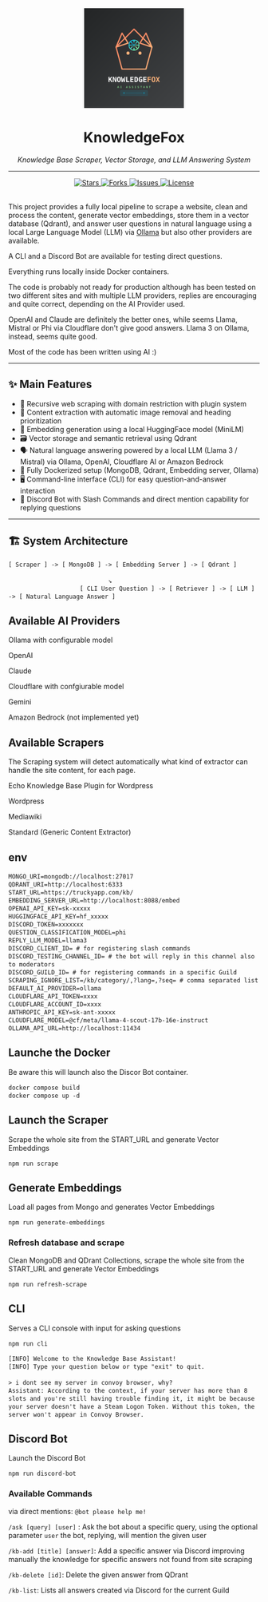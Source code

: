 <div align="center">
  <img src="assets/logo.svg" alt="Project Logo" width="200" height="auto">
  <h1>KnowledgeFox</h1>
  <p><em>Knowledge Base Scraper, Vector Storage, and LLM Answering System</em></p>
  <hr>
  <div>
    <a href="https://github.com/dowmeister/kb-ai-bot/stargazers">
      <img src="https://img.shields.io/github/stars/dowmeister/kb-ai-bot.svg?style=flat-square" alt="Stars">
    </a>
    <a href="https://github.com/dowmeister/kb-ai-bot/network/members">
      <img src="https://img.shields.io/github/forks/dowmeister/kb-ai-bot.svg?style=flat-square" alt="Forks">
    </a>
    <a href="https://github.com/dowmeister/kb-ai-bot/issues">
      <img src="https://img.shields.io/github/issues/dowmeister/kb-ai-bot.svg?style=flat-square" alt="Issues">
    </a>
    <a href="https://github.com/dowmeister/kb-ai-bot/blob/master/LICENSE">
      <img src="https://img.shields.io/github/license/dowmeister/kb-ai-bot.svg?style=flat-square" alt="License">
    </a>
  </div>
  <br>
</div>

This project provides a fully local pipeline to scrape a website, clean and process the content, generate vector embeddings, store them in a vector database (Qdrant), and answer user questions in natural language using a local Large Language Model (LLM) via [Ollama](https://ollama.com/) but also other providers are available.

A CLI and a Discord Bot are available for testing direct questions.

Everything runs locally inside Docker containers.

The code is probably not ready for production although has been tested on two different sites and with multiple LLM providers, replies are encouraging and quite correct, depending on the AI Provider used.

OpenAI and Claude are definitely the better ones, while seems Llama, Mistral or Phi via Cloudflare don't give good answers. Llama 3 on Ollama, instead, seems quite good.

Most of the code has been written using AI :)

---

## ✨ Main Features

- 🔎 Recursive web scraping with domain restriction with plugin system
- 🧹 Content extraction with automatic image removal and heading prioritization
- 🧠 Embedding generation using a local HuggingFace model (MiniLM)
- 🗃️ Vector storage and semantic retrieval using Qdrant
- 🗣️ Natural language answering powered by a local LLM (Llama 3 / Mistral) via Ollama, OpenAI, Cloudflare AI or Amazon Bedrock
- 🐳 Fully Dockerized setup (MongoDB, Qdrant, Embedding server, Ollama)
- 🖥️ Command-line interface (CLI) for easy question-and-answer interaction
- 🤖 Discord Bot with Slash Commands and direct mention capability for replying questions

---

## 🏗️ System Architecture

```plaintext
[ Scraper ] -> [ MongoDB ] -> [ Embedding Server ] -> [ Qdrant ]

                            ↘︎
                    [ CLI User Question ] -> [ Retriever ] -> [ LLM ] -> [ Natural Language Answer ]
```

## Available AI Providers

Ollama with configurable model

OpenAI

Claude

Cloudflare with confgiurable model

Gemini

Amazon Bedrock (not implemented yet)

## Available Scrapers

The Scraping system will detect automatically what kind of extractor can handle the site content, for each page.

Echo Knowledge Base Plugin for Wordpress

Wordpress

Mediawiki

Standard (Generic Content Extractor)

## env

```
MONGO_URI=mongodb://localhost:27017
QDRANT_URI=http://localhost:6333
START_URL=https://truckyapp.com/kb/
EMBEDDING_SERVER_URL=http://localhost:8088/embed
OPENAI_API_KEY=sk-xxxxx
HUGGINGFACE_API_KEY=hf_xxxxx
DISCORD_TOKEN=xxxxxxx
QUESTION_CLASSIFICATION_MODEL=phi
REPLY_LLM_MODEL=llama3
DISCORD_CLIENT_ID= # for registering slash commands
DISCORD_TESTING_CHANNEL_ID= # the bot will reply in this channel also to moderators
DISCORD_GUILD_ID= # for registering commands in a specific Guild
SCRAPING_IGNORE_LIST=/kb/category/,?lang=,?seq= # comma separated list
DEFAULT_AI_PROVIDER=ollama
CLOUDFLARE_API_TOKEN=xxxx
CLOUDFLARE_ACCOUNT_ID=xxxx
ANTHROPIC_API_KEY=sk-ant-xxxxx
CLOUDFLARE_MODEL=@cf/meta/llama-4-scout-17b-16e-instruct
OLLAMA_API_URL=http://localhost:11434
```

## Launche the Docker

Be aware this will launch also the Discor Bot container.

```
docker compose build
docker compose up -d
```

## Launch the Scraper

Scrape the whole site from the START_URL and generate Vector Embeddings

```
npm run scrape
```

## Generate Embeddings

Load all pages from Mongo and generates Vector Embeddings

```
npm run generate-embeddings
```

### Refresh database and scrape

Clean MongoDB and QDrant Collections, scrape the whole site from the START_URL and generate Vector Embeddings

```
npm run refresh-scrape
```

## CLI

Serves a CLI console with input for asking questions

```
npm run cli
```

```
[INFO] Welcome to the Knowledge Base Assistant!
[INFO] Type your question below or type "exit" to quit.

> i dont see my server in convoy browser, why?
Assistant: According to the context, if your server has more than 8 slots and you're still having trouble finding it, it might be because your server doesn't have a Steam Logon Token. Without this token, the server won't appear in Convoy Browser.
```

## Discord Bot

Launch the Discord Bot

```
npm run discord-bot
```

### Available Commands

via direct mentions: `@bot please help me!`

`/ask [query] [user]` : Ask the bot about a specific query, using the optional parameter `user` the bot, replying, will mention the given user

`/kb-add [title] [answer]`: Add a specific answer via Discord improving manually the knowledge for specific answers not found from site scraping

`/kb-delete [id]`: Delete the given answer from QDrant

`/kb-list`: Lists all answers created via Discord for the current Guild
